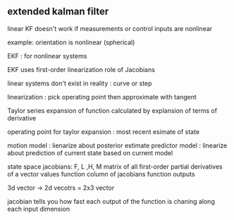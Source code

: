## extended kalman filter

linear KF doesn't work if measurements or control inputs are nonlinear

example: orientation is nonlinear (spherical)

EKF : for nonlinear systems

EKF uses first-order linearization
role of Jacobians

linear systems don't exist in reality : curve or step

linearization : pick operating point then approximate with tangent

Taylor series expansion of function calculated by explansion of terms of derivative

operating point for taylor expansion : most recent esimate of state

motion model : lienarize about posterior estimate
predictor model : linearize about prediction of current state based on current model

state space jacobians: F, L ,H, M
matrix of all first-order partial derivatives of a vector values function
column of jacobians function outputs

3d vector -> 2d vecotrs = 2x3 vector

jacobian tells you how fast each output of the function is chaning along each input dimension
